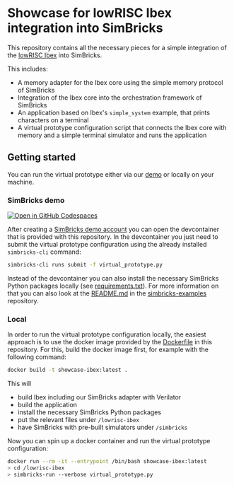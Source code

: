 # Showcase for lowRISC Ibex integration into SimBricks

This repository contains all the necessary pieces for a simple integration of the [lowRISC Ibex](https://github.com/lowRISC/ibex) into SimBricks.

This includes:
- A memory adapter for the Ibex core using the simple memory protocol of SimBricks
- Integration of the Ibex core into the orchestration framework of SimBricks
- An application based on Ibex's `simple_system` example, that prints characters on a terminal
- A virtual prototype configuration script that connects the Ibex core with memory and a simple terminal simulator and runs the application

## Getting started

You can run the virtual prototype either via our [demo](www.simbricks.io/demo/) or locally on your machine.

### SimBricks demo

[![Open in GitHub Codespaces](https://github.com/codespaces/badge.svg)](https://codespaces.new/simbricks/showcase-ibex/?quickstart=1)

After creating a [SimBricks demo account](www.simbricks.io/demo/) you can open the devcontainer that is provided with this repository. In the devcontainer you just need to submit the virtual prototype configuration using the already installed `simbricks-cli` command:

```bash
simbricks-cli runs submit -f virtual_prototype.py
```

Instead of the devcontainer you can also install the necessary SimBricks Python packages locally (see [requirements.txt](requirements.txt)). For more information on that you can also look at the [README.md](https://github.com/simbricks/simbricks-examples/tree/main#clone-this-repository-and-set-up-a-python-virtual-environment) in the [simbricks-examples](https://github.com/simbricks/simbricks-examples) repository.

### Local

In order to run the virtual prototype configuration locally, the easiest approach is to use the docker image provided by the [Dockerfile](Dockerfile) in this repository. For this, build the docker image first, for example with the following command:

```bash
docker build -t showcase-ibex:latest .
```

This will

- build Ibex including our SimBricks adapter with Verilator
- build the application
- install the necessary SimBricks Python packages
- put the relevant files under `/lowrisc-ibex`
- have SimBricks with pre-built simulators under `/simbricks`

Now you can spin up a docker container and run the virtual prototype configuration:

```bash
docker run --rm -it --entrypoint /bin/bash showcase-ibex:latest
> cd /lowrisc-ibex
> simbricks-run --verbose virtual_prototype.py
```